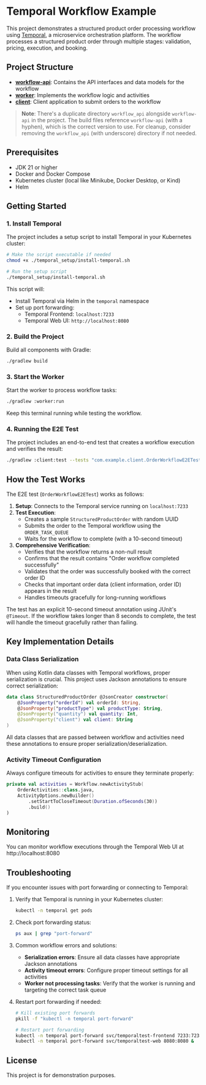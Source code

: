# Temporal Workflow Example

This project demonstrates a structured product order processing workflow using [Temporal](https://temporal.io/), a microservice orchestration platform. The workflow processes a structured product order through multiple stages: validation, pricing, execution, and booking.

## Project Structure

- **[workflow-api](./workflow-api/README.md)**: Contains the API interfaces and data models for the workflow
- **[worker](./worker/README.md)**: Implements the workflow logic and activities
- **[client](./client/README.md)**: Client application to submit orders to the workflow

> **Note**: There's a duplicate directory `workflow_api` alongside `workflow-api` in the project. The build files reference `workflow-api` (with a hyphen), which is the correct version to use. For cleanup, consider removing the `workflow_api` (with underscore) directory if not needed.

## Prerequisites

- JDK 21 or higher
- Docker and Docker Compose
- Kubernetes cluster (local like Minikube, Docker Desktop, or Kind)
- Helm

## Getting Started

### 1. Install Temporal

The project includes a setup script to install Temporal in your Kubernetes cluster:

```bash
# Make the script executable if needed
chmod +x ./temporal_setup/install-temporal.sh

# Run the setup script
./temporal_setup/install-temporal.sh
```

This script will:
- Install Temporal via Helm in the `temporal` namespace
- Set up port forwarding:
  - Temporal Frontend: `localhost:7233`
  - Temporal Web UI: `http://localhost:8080`

### 2. Build the Project

Build all components with Gradle:

```bash
./gradlew build
```

### 3. Start the Worker

Start the worker to process workflow tasks:

```bash
./gradlew :worker:run
```

Keep this terminal running while testing the workflow.

### 4. Running the E2E Test

The project includes an end-to-end test that creates a workflow execution and verifies the result:

```bash
./gradlew :client:test --tests "com.example.client.OrderWorkflowE2ETest"
```

## How the Test Works

The E2E test (`OrderWorkflowE2ETest`) works as follows:

1. **Setup**: Connects to the Temporal service running on `localhost:7233`
2. **Test Execution**:
   - Creates a sample `StructuredProductOrder` with random UUID
   - Submits the order to the Temporal workflow using the `ORDER_TASK_QUEUE`
   - Waits for the workflow to complete (with a 10-second timeout)
3. **Comprehensive Verification**:
   - Verifies that the workflow returns a non-null result
   - Confirms that the result contains "Order workflow completed successfully"
   - Validates that the order was successfully booked with the correct order ID
   - Checks that important order data (client information, order ID) appears in the result
   - Handles timeouts gracefully for long-running workflows

The test has an explicit 10-second timeout annotation using JUnit's `@Timeout`. If the workflow takes longer than 8 seconds to complete, the test will handle the timeout gracefully rather than failing.

## Key Implementation Details

### Data Class Serialization

When using Kotlin data classes with Temporal workflows, proper serialization is crucial. This project uses Jackson annotations to ensure correct serialization:

```kotlin
data class StructuredProductOrder @JsonCreator constructor(
    @JsonProperty("orderId") val orderId: String,
    @JsonProperty("productType") val productType: String,
    @JsonProperty("quantity") val quantity: Int,
    @JsonProperty("client") val client: String
)
```

All data classes that are passed between workflow and activities need these annotations to ensure proper serialization/deserialization.

### Activity Timeout Configuration

Always configure timeouts for activities to ensure they terminate properly:

```kotlin
private val activities = Workflow.newActivityStub(
    OrderActivities::class.java,
    ActivityOptions.newBuilder()
        .setStartToCloseTimeout(Duration.ofSeconds(30))
        .build()
)
```

## Monitoring

You can monitor workflow executions through the Temporal Web UI at http://localhost:8080

## Troubleshooting

If you encounter issues with port forwarding or connecting to Temporal:

1. Verify that Temporal is running in your Kubernetes cluster:
   ```bash
   kubectl -n temporal get pods
   ```

2. Check port forwarding status:
   ```bash
   ps aux | grep "port-forward"
   ```

3. Common workflow errors and solutions:
   - **Serialization errors**: Ensure all data classes have appropriate Jackson annotations
   - **Activity timeout errors**: Configure proper timeout settings for all activities
   - **Worker not processing tasks**: Verify that the worker is running and targeting the correct task queue

3. Restart port forwarding if needed:
   ```bash
   # Kill existing port forwards
   pkill -f "kubectl -n temporal port-forward"
   
   # Restart port forwarding
   kubectl -n temporal port-forward svc/temporaltest-frontend 7233:7233 &
   kubectl -n temporal port-forward svc/temporaltest-web 8080:8080 &
   ```

## License

This project is for demonstration purposes.
